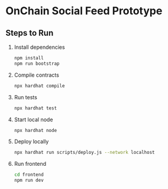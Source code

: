 # OnChain Social Feed Prototype

## Steps to Run
1. Install dependencies
   ```bash
   npm install
   npm run bootstrap
   ```
2. Compile contracts
   ```bash
   npx hardhat compile
   ```
3. Run tests
   ```bash
   npx hardhat test
   ```
4. Start local node
   ```bash
   npx hardhat node
   ```
5. Deploy locally
   ```bash
   npx hardhat run scripts/deploy.js --network localhost
   ```
6. Run frontend
   ```bash
   cd frontend
   npm run dev
   ```
